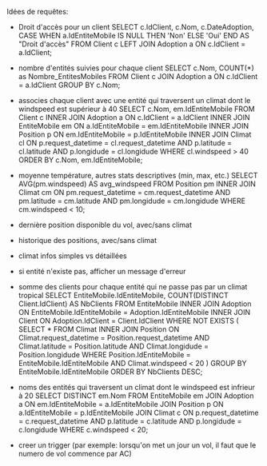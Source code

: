 Idées de requêtes:
- Droit d'accès pour un client
  SELECT
    c.IdClient,
    c.Nom,
    c.DateAdoption,
    CASE WHEN a.IdEntiteMobile IS NULL THEN 'Non' ELSE 'Oui' END AS "Droit d'accès"
  FROM
      Client c
  LEFT JOIN
      Adoption a ON c.IdClient = a.IdClient;

- nombre d'entités suivies pour chaque client
  SELECT c.Nom, COUNT(*) as Nombre_EntitesMobiles
  FROM Client c
  JOIN Adoption a ON c.IdClient = a.IdClient
  GROUP BY c.Nom;

- associes chaque client avec une entité qui traversent un climat dont le windspeed est supérieur à 40
  SELECT c.Nom, em.IdEntiteMobile
  FROM Client c
  INNER JOIN Adoption a ON c.IdClient = a.IdClient
  INNER JOIN EntiteMobile em ON a.IdEntiteMobile = em.IdEntiteMobile
  INNER JOIN Position p ON em.IdEntiteMobile = p.IdEntiteMobile
  INNER JOIN Climat cl ON p.request_datetime = cl.request_datetime AND p.latitude = cl.latitude AND p.longidude = cl.longidude
  WHERE cl.windspeed > 40
  ORDER BY c.Nom, em.IdEntiteMobile;
  
- moyenne température, autres stats descriptives (min, max, etc.)
  SELECT AVG(pm.windspeed) AS avg_windspeed
  FROM Position pm
  INNER JOIN Climat cm ON pm.request_datetime = cm.request_datetime
      AND pm.latitude = cm.latitude 
      AND pm.longidude = cm.longidude
  WHERE cm.windspeed < 10;
  
- dernière position disponible du vol, avec/sans climat
- historique des positions, avec/sans climat
- climat infos simples vs détaillées
- si entité n'existe pas, afficher un message d'erreur

- somme des clients pour chaque entité qui ne passe pas par un climat tropical
  SELECT EntiteMobile.IdEntiteMobile, COUNT(DISTINCT Client.IdClient) AS NbClients
  FROM EntiteMobile
  INNER JOIN Adoption ON EntiteMobile.IdEntiteMobile = Adoption.IdEntiteMobile
  INNER JOIN Client ON Adoption.IdClient = Client.IdClient
  WHERE NOT EXISTS (
      SELECT *
      FROM Climat
      INNER JOIN Position ON Climat.request_datetime = Position.request_datetime AND Climat.latitude = Position.latitude AND Climat.longidude = Position.longidude
      WHERE Position.IdEntiteMobile = EntiteMobile.IdEntiteMobile AND Climat.windspeed < 20
  )
  GROUP BY EntiteMobile.IdEntiteMobile
  ORDER BY NbClients DESC;
  
- noms des entités qui traversent un climat dont le windspeed est infrieur à 20
  SELECT DISTINCT em.Nom
  FROM EntiteMobile em
  JOIN Adoption a ON em.IdEntiteMobile = a.IdEntiteMobile
  JOIN Position p ON a.IdEntiteMobile = p.IdEntiteMobile
  JOIN Climat c ON p.request_datetime = c.request_datetime AND p.latitude = c.latitude AND p.longidude = c.longidude
  WHERE c.windspeed < 20;
  
- creer un trigger (par exemple: lorsqu'on met un jour un vol, il faut que le numero de vol commence par AC)

